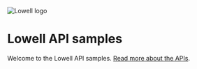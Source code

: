 ![Lowell logo](https://www.lowell.fi/Images/lowell_logo_new.svg)
# Lowell API samples

Welcome to the Lowell API samples. [Read more about the APIs](https://api.lowell.com/docs).
